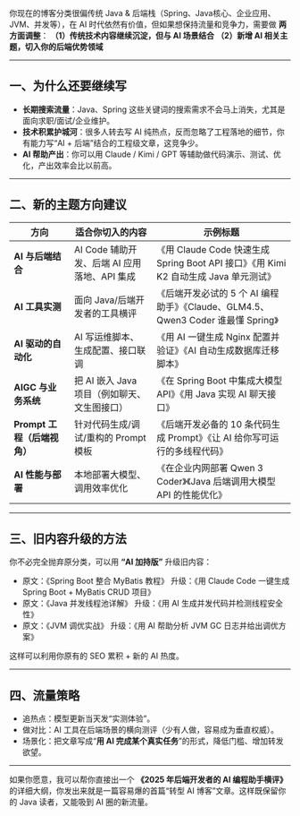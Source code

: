 你现在的博客分类很偏传统 Java & 后端栈（Spring、Java核心、企业应用、JVM、并发等），在 AI 时代依然有价值，但如果想保持流量和竞争力，需要做 **两方面调整**：
**（1）传统技术内容继续沉淀，但与 AI 场景结合**
**（2）新增 AI 相关主题，切入你的后端优势领域**

---

## **一、为什么还要继续写**

* **长期搜索流量**：Java、Spring 这些关键词的搜索需求不会马上消失，尤其是面向求职/面试/企业维护。
* **技术积累护城河**：很多人转去写 AI 纯热点，反而忽略了工程落地的细节，你有能力写“AI + 后端”结合的工程级文章，这竞争少。
* **AI 帮助产出**：你可以用 Claude / Kimi / GPT 等辅助做代码演示、测试、优化，产出效率会比以前高。

---

## **二、新的主题方向建议**

| 方向                  | 适合你切入的内容                       | 示例标题                                                              |
|---------------------|--------------------------------|-------------------------------------------------------------------|
| **AI 与后端结合**        | AI Code 辅助开发、后端 AI 应用落地、API 集成 | 《用 Claude Code 快速生成 Spring Boot API 接口》《用 Kimi K2 自动生成 Java 单元测试》 |
| **AI 工具实测**         | 面向 Java/后端开发者的工具横评             | 《后端开发必试的 5 个 AI 编程助手》《Claude、GLM4.5、Qwen3 Coder 谁最懂 Spring》       |
| **AI 驱动的自动化**       | AI 写运维脚本、生成配置、接口联调             | 《用 AI 一键生成 Nginx 配置并验证》《AI 自动生成数据库迁移脚本》                           |
| **AIGC 与业务系统**      | 把 AI 嵌入 Java 项目（例如聊天、文生图接口）    | 《在 Spring Boot 中集成大模型 API》《用 Java 实现 AI 聊天接口》                     |
| **Prompt 工程（后端视角）** | 针对代码生成/调试/重构的 Prompt 模板        | 《后端开发必备的 10 条代码生成 Prompt》《让 AI 给你写可运行的多线程代码》                      |
| **AI 性能与部署**        | 本地部署大模型、调用效率优化                 | 《在企业内网部署 Qwen 3 Coder》《Java 后端调用大模型 API 的性能优化》                    |

---

## **三、旧内容升级的方法**

你不必完全抛弃原分类，可以用 **“AI 加持版”** 升级旧内容：

* 原文：《Spring Boot 整合 MyBatis 教程》
  升级：《用 Claude Code 一键生成 Spring Boot + MyBatis CRUD 项目》
* 原文：《Java 并发线程池详解》
  升级：《用 AI 生成并发代码并检测线程安全性》
* 原文：《JVM 调优实战》
  升级：《用 AI 帮助分析 JVM GC 日志并给出调优方案》

这样可以利用你原有的 SEO 累积 + 新的 AI 热度。

---

## **四、流量策略**

* 追热点：模型更新当天发“实测体验”。
* 做对比：AI 工具在后端场景的横向测评（少有人做，容易成为垂直权威）。
* 场景化：把文章写成“**用 AI 完成某个真实任务**”的形式，降低门槛、增加转发欲望。

---

如果你愿意，我可以帮你直接出一个 **《2025 年后端开发者的 AI 编程助手横评》** 的详细大纲，你发出来就是一篇容易爆的首篇“转型 AI 博客”文章。这样既保留你的 Java 读者，又能吸到 AI 圈的新流量。
